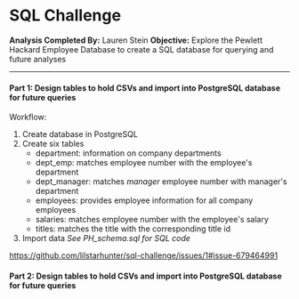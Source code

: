 # SQL Challenge
**Analysis Completed By:** Lauren Stein
**Objective:** Explore the Pewlett Hackard Employee Database to create a SQL database for querying and future analyses

---

#### Part 1: Design tables to hold CSVs and import into PostgreSQL database for future queries
Workflow:
1. Create database in PostgreSQL 
2. Create six tables
    - department: information on company departments
    - dept_emp: matches employee number with the employee's department
    - dept_manager: matches *manager* employee number with manager's department
    - employees: provides employee information for all company employees
    - salaries: matches employee number with the employee's salary
    - titles: matches the title with the corresponding title id
3. Import data
*See PH_schema.sql for SQL code*

https://github.com/lilstarhunter/sql-challenge/issues/1#issue-679464991

#### Part 2: Design tables to hold CSVs and import into PostgreSQL database for future queries
